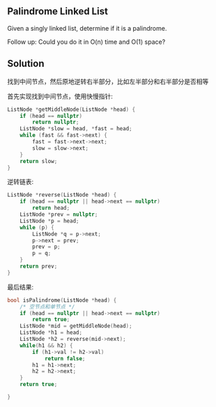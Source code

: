 ## Palindrome Linked List

Given a singly linked list, determine if it is a palindrome.

Follow up:
Could you do it in O(n) time and O(1) space?

## Solution

找到中间节点，然后原地逆转右半部分，比如左半部分和右半部分是否相等

首先实现找到中间节点，使用快慢指针:

```cpp
ListNode *getMiddleNode(ListNode *head) {
	if (head == nullptr)
		return nullptr;
	ListNode *slow = head, *fast = head;
	while (fast && fast->next) {
		fast = fast->next->next;
		slow = slow->next;
	}
	return slow;
}
```

逆转链表:

```cpp
ListNode *reverse(ListNode *head) {
	if (head == nullptr || head->next == nullptr)
		return head;
	ListNode *prev = nullptr;
	ListNode *p = head;
	while (p) {
		ListNode *q = p->next;
		p->next = prev;
		prev = p;
		p = q;
	}
	return prev;
}
```

最后结果:

```cpp
bool isPalindrome(ListNode *head) {
	/* 空节点和单节点 */
	if (head == nullptr || head->next == nullptr)
		return true;
	ListNode *mid = getMiddleNode(head);
	ListNode *h1 = head;
	ListNode *h2 = reverse(mid->next);
	while(h1 && h2) {
		if (h1->val != h2->val)
			return false;
		h1 = h1->next;
		h2 = h2->next;
	}
	return true;

}
```

